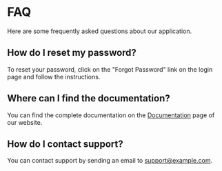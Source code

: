 # FAQ

Here are some frequently asked questions about our application.

## How do I reset my password?

To reset your password, click on the "Forgot Password" link on the login page and follow the instructions.

## Where can I find the documentation?

You can find the complete documentation on the [Documentation](#) page of our website.

## How do I contact support?

You can contact support by sending an email to [support@example.com](mailto:support@example.com).
